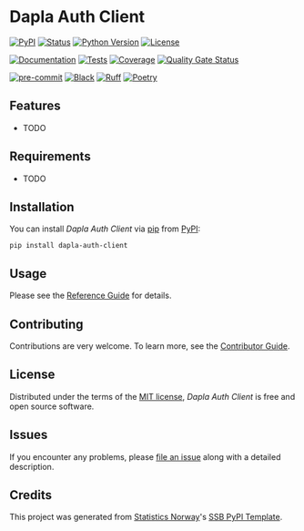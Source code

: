 # Dapla Auth Client

[![PyPI](https://img.shields.io/pypi/v/dapla-auth-client.svg)][pypi status]
[![Status](https://img.shields.io/pypi/status/dapla-auth-client.svg)][pypi status]
[![Python Version](https://img.shields.io/pypi/pyversions/dapla-auth-client)][pypi status]
[![License](https://img.shields.io/pypi/l/dapla-auth-client)][license]

[![Documentation](https://github.com/statisticsnorway/dapla-auth-client/actions/workflows/docs.yml/badge.svg)][documentation]
[![Tests](https://github.com/statisticsnorway/dapla-auth-client/actions/workflows/tests.yml/badge.svg)][tests]
[![Coverage](https://sonarcloud.io/api/project_badges/measure?project=statisticsnorway_dapla-auth-client&metric=coverage)][sonarcov]
[![Quality Gate Status](https://sonarcloud.io/api/project_badges/measure?project=statisticsnorway_dapla-auth-client&metric=alert_status)][sonarquality]

[![pre-commit](https://img.shields.io/badge/pre--commit-enabled-brightgreen?logo=pre-commit&logoColor=white)][pre-commit]
[![Black](https://img.shields.io/badge/code%20style-black-000000.svg)][black]
[![Ruff](https://img.shields.io/endpoint?url=https://raw.githubusercontent.com/astral-sh/ruff/main/assets/badge/v2.json)](https://github.com/astral-sh/ruff)
[![Poetry](https://img.shields.io/endpoint?url=https://python-poetry.org/badge/v0.json)][poetry]

[pypi status]: https://pypi.org/project/dapla-auth-client/
[documentation]: https://statisticsnorway.github.io/dapla-auth-client
[tests]: https://github.com/statisticsnorway/dapla-auth-client/actions?workflow=Tests

[sonarcov]: https://sonarcloud.io/summary/overall?id=statisticsnorway_dapla-auth-client
[sonarquality]: https://sonarcloud.io/summary/overall?id=statisticsnorway_dapla-auth-client
[pre-commit]: https://github.com/pre-commit/pre-commit
[black]: https://github.com/psf/black
[poetry]: https://python-poetry.org/

## Features

- TODO

## Requirements

- TODO

## Installation

You can install _Dapla Auth Client_ via [pip] from [PyPI]:

```console
pip install dapla-auth-client
```

## Usage

Please see the [Reference Guide] for details.

## Contributing

Contributions are very welcome.
To learn more, see the [Contributor Guide].

## License

Distributed under the terms of the [MIT license][license],
_Dapla Auth Client_ is free and open source software.

## Issues

If you encounter any problems,
please [file an issue] along with a detailed description.

## Credits

This project was generated from [Statistics Norway]'s [SSB PyPI Template].

[statistics norway]: https://www.ssb.no/en
[pypi]: https://pypi.org/
[ssb pypi template]: https://github.com/statisticsnorway/ssb-pypitemplate
[file an issue]: https://github.com/statisticsnorway/dapla-auth-client/issues
[pip]: https://pip.pypa.io/

<!-- github-only -->

[license]: https://github.com/statisticsnorway/dapla-auth-client/blob/main/LICENSE
[contributor guide]: https://github.com/statisticsnorway/dapla-auth-client/blob/main/CONTRIBUTING.md
[reference guide]: https://statisticsnorway.github.io/dapla-auth-client/reference.html
